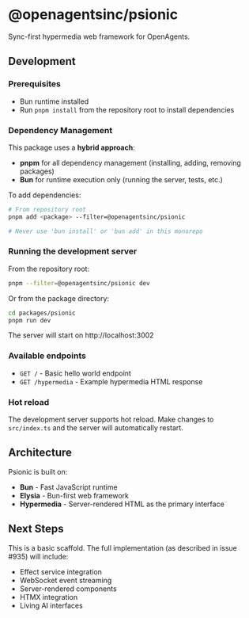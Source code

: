 # @openagentsinc/psionic

Sync-first hypermedia web framework for OpenAgents.

## Development

### Prerequisites

- Bun runtime installed
- Run `pnpm install` from the repository root to install dependencies

### Dependency Management

This package uses a **hybrid approach**:
- **pnpm** for all dependency management (installing, adding, removing packages)
- **Bun** for runtime execution only (running the server, tests, etc.)

To add dependencies:
```bash
# From repository root
pnpm add <package> --filter=@openagentsinc/psionic

# Never use 'bun install' or 'bun add' in this monorepo
```

### Running the development server

From the repository root:

```bash
pnpm --filter=@openagentsinc/psionic dev
```

Or from the package directory:

```bash
cd packages/psionic
pnpm run dev
```

The server will start on http://localhost:3002

### Available endpoints

- `GET /` - Basic hello world endpoint
- `GET /hypermedia` - Example hypermedia HTML response

### Hot reload

The development server supports hot reload. Make changes to `src/index.ts` and the server will automatically restart.

## Architecture

Psionic is built on:
- **Bun** - Fast JavaScript runtime
- **Elysia** - Bun-first web framework
- **Hypermedia** - Server-rendered HTML as the primary interface

## Next Steps

This is a basic scaffold. The full implementation (as described in issue #935) will include:
- Effect service integration
- WebSocket event streaming
- Server-rendered components
- HTMX integration
- Living AI interfaces
